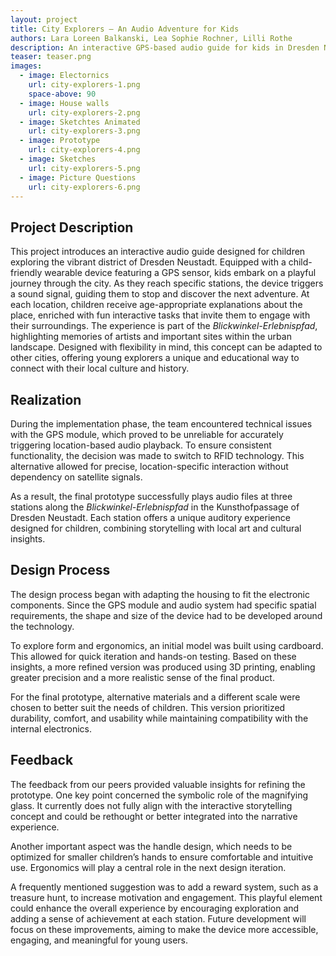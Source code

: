 ```yaml
---
layout: project
title: City Explorers – An Audio Adventure for Kids
authors: Lara Loreen Balkanski, Lea Sophie Rochner, Lilli Rothe
description: An interactive GPS-based audio guide for kids in Dresden Neustadt. It plays sounds at key locations, offers playful explanations, and invites children to complete tasks, bringing art, places, and stories to life.
teaser: teaser.png
images:
  - image: Electornics
    url: city-explorers-1.png
    space-above: 90
  - image: House walls
    url: city-explorers-2.png
  - image: Sketchtes Animated
    url: city-explorers-3.png
  - image: Prototype
    url: city-explorers-4.png
  - image: Sketches
    url: city-explorers-5.png
  - image: Picture Questions
    url: city-explorers-6.png
---
```


## Project Description

This project introduces an interactive audio guide designed for children exploring the vibrant district of Dresden Neustadt. Equipped with a child-friendly wearable device featuring a GPS sensor, kids embark on a playful journey through the city. As they reach specific stations, the device triggers a sound signal, guiding them to stop and discover the next adventure.
At each location, children receive age-appropriate explanations about the place, enriched with fun interactive tasks that invite them to engage with their surroundings. The experience is part of the *Blickwinkel-Erlebnispfad*, highlighting memories of artists and important sites within the urban landscape.
Designed with flexibility in mind, this concept can be adapted to other cities, offering young explorers a unique and educational way to connect with their local culture and history.


## Realization

During the implementation phase, the team encountered technical issues with the GPS module, which proved to be unreliable for accurately triggering location-based audio playback. To ensure consistent functionality, the decision was made to switch to RFID technology. This alternative allowed for precise, location-specific interaction without dependency on satellite signals.

As a result, the final prototype successfully plays audio files at three stations along the *Blickwinkel-Erlebnispfad* in the Kunsthofpassage of Dresden Neustadt. Each station offers a unique auditory experience designed for children, combining storytelling with local art and cultural insights.

## Design Process

The design process began with adapting the housing to fit the electronic components. Since the GPS module and audio system had specific spatial requirements, the shape and size of the device had to be developed around the technology.

To explore form and ergonomics, an initial model was built using cardboard. This allowed for quick iteration and hands-on testing. Based on these insights, a more refined version was produced using 3D printing, enabling greater precision and a more realistic sense of the final product.

For the final prototype, alternative materials and a different scale were chosen to better suit the needs of children. This version prioritized durability, comfort, and usability while maintaining compatibility with the internal electronics.


## Feedback

The feedback from our peers provided valuable insights for refining the prototype. One key point concerned the symbolic role of the magnifying glass. It currently does not fully align with the interactive storytelling concept and could be rethought or better integrated into the narrative experience.

Another important aspect was the handle design, which needs to be optimized for smaller children’s hands to ensure comfortable and intuitive use. Ergonomics will play a central role in the next design iteration.

A frequently mentioned suggestion was to add a reward system, such as a treasure hunt, to increase motivation and engagement. This playful element could enhance the overall experience by encouraging exploration and adding a sense of achievement at each station.
Future development will focus on these improvements, aiming to make the device more accessible, engaging, and meaningful for young users.